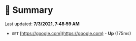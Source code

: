# 📖 Summary
Last updated: **7/3/2021, 7:48:59 AM**

- `GET` [https://google.com](https://google.com) - **Up** (175ms)
